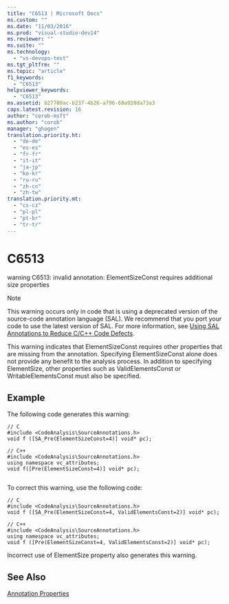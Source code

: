 ```yaml
---
title: "C6513 | Microsoft Docs"
ms.custom: ""
ms.date: "11/03/2016"
ms.prod: "visual-studio-dev14"
ms.reviewer: ""
ms.suite: ""
ms.technology: 
  - "vs-devops-test"
ms.tgt_pltfrm: ""
ms.topic: "article"
f1_keywords: 
  - "C6513"
helpviewer_keywords: 
  - "C6513"
ms.assetid: b27780ac-b237-4b26-a796-68a920da73a3
caps.latest.revision: 16
author: "corob-msft"
ms.author: "corob"
manager: "ghogen"
translation.priority.ht: 
  - "de-de"
  - "es-es"
  - "fr-fr"
  - "it-it"
  - "ja-jp"
  - "ko-kr"
  - "ru-ru"
  - "zh-cn"
  - "zh-tw"
translation.priority.mt: 
  - "cs-cz"
  - "pl-pl"
  - "pt-br"
  - "tr-tr"
---
```

# C6513
warning C6513: invalid annotation: ElementSizeConst requires additional size properties  
  
> [!NOTE]
>  This warning occurs only in code that is using a deprecated version of the source-code annotation language (SAL). We recommend that you port your code to use the latest version of SAL. For more information, see [Using SAL Annotations to Reduce C/C++ Code Defects](../code-quality/using-sal-annotations-to-reduce-c-cpp-code-defects.md).  
  
 This warning indicates that ElementSizeConst requires other properties that are missing from the annotation. Specifying ElementSizeConst alone does not provide any benefit to the analysis process. In addition to specifying ElementSize, other properties such as ValidElementsConst or WritableElementsConst must also be specified.  
  
## Example  
 The following code generates this warning:  
  
```  
// C  
#include <CodeAnalysis\SourceAnnotations.h>  
void f ([SA_Pre(ElementSizeConst=4)] void* pc);  
  
// C++  
#include <CodeAnalysis\SourceAnnotations.h>  
using namespace vc_attributes;  
void f([Pre(ElementSizeConst=4)] void* pc);  
  
```  
  
 To correct this warning, use the following code:  
  
```  
// C  
#include <CodeAnalysis\SourceAnnotations.h>  
void f ([SA_Pre(ElementSizeConst=4, ValidElementsConst=2)] void* pc);  
  
// C++  
#include <CodeAnalysis\SourceAnnotations.h>  
using namespace vc_attributes;  
void f ([Pre(ElementSizeConst=4, ValidElementsConst=2)] void* pc);  
```  
  
 Incorrect use of ElementSize property also generates this warning.  
  
## See Also  
 [Annotation Properties](http://msdn.microsoft.com/en-us/f77b4370-6bda-4294-bd2a-e7d0df182a3d)